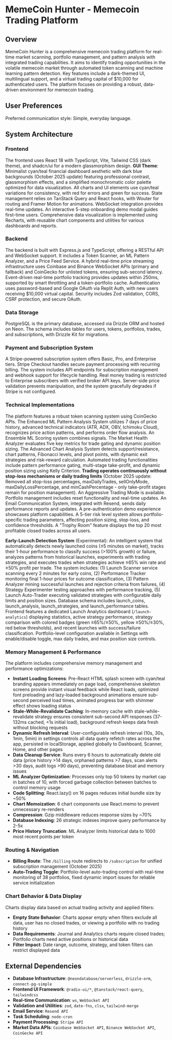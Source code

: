 # MemeCoin Hunter - Memecoin Trading Platform

## Overview
MemeCoin Hunter is a comprehensive memecoin trading platform for real-time market scanning, portfolio management, and pattern analysis with integrated trading capabilities. It aims to identify trading opportunities in the volatile memecoin market through automated token scanning and machine learning pattern detection. Key features include a dark-themed UI, multilingual support, and a virtual trading capital of $10,000 for authenticated users. The platform focuses on providing a robust, data-driven environment for memecoin trading.

## User Preferences
Preferred communication style: Simple, everyday language.

## System Architecture

### Frontend
The frontend uses React 18 with TypeScript, Vite, Tailwind CSS (dark theme), and shadcn/ui for a modern glassmorphism design. **GUI Theme**: Minimalist cyan/teal financial dashboard aesthetic with dark blue backgrounds (October 2025 update) featuring professional contrast, glassmorphism effects, and a simplified monochromatic color palette optimized for data visualization. All charts and UI elements use cyan/teal variations for consistency, with red for errors and green for success. State management relies on TanStack Query and React hooks, with Wouter for routing and Framer Motion for animations. WebSocket integration provides real-time updates. An interactive 5-step onboarding demo modal guides first-time users. Comprehensive data visualization is implemented using Recharts, with reusable chart components and utilities for various dashboards and reports.

### Backend
The backend is built with Express.js and TypeScript, offering a RESTful API and WebSocket support. It includes a Token Scanner, an ML Pattern Analyzer, and a Price Feed Service. A hybrid real-time price streaming infrastructure uses Coinbase and Binance WebSocket APIs (primary and fallback) and CoinGecko for unlisted tokens, ensuring sub-second latency. Event-driven real-time portfolio tracking provides updates within 250ms, supported by smart throttling and a token-portfolio cache. Authentication uses password-based and Google OAuth via Replit Auth, with new users receiving $10,000 virtual capital. Security includes Zod validation, CORS, CSRF protection, and secure OAuth.

### Data Storage
PostgreSQL is the primary database, accessed via Drizzle ORM and hosted on Neon. The schema includes tables for users, tokens, portfolios, trades, and subscriptions, with Drizzle Kit for migrations.

### Payment and Subscription System
A Stripe-powered subscription system offers Basic, Pro, and Enterprise tiers. Stripe Checkout handles secure payment processing with recurring billing. The system includes API endpoints for subscription management and webhook support for lifecycle handling. Real money trading is restricted to Enterprise subscribers with verified broker API keys. Server-side price validation prevents manipulation, and the system gracefully degrades if Stripe is not configured.

### Technical Implementations
The platform features a robust token scanning system using CoinGecko APIs. The Enhanced ML Pattern Analysis System utilizes 7 days of price history, advanced technical indicators (ATR, ADX, OBV, Ichimoku Cloud), recognizes price action patterns, and performs order flow analysis. An Ensemble ML Scoring system combines signals. The Market Health Analyzer evaluates five key metrics for trade gating and dynamic position sizing. The Advanced Chart Analysis System detects support/resistance, chart patterns, Fibonacci levels, and pivot points, with dynamic exit strategies and risk-reward calculation. Automated trading functionalities include pattern performance gating, multi-stage take-profit, and dynamic position sizing using Kelly Criterion. **Trading operates continuously without stop-loss mechanisms or daily trading limits** (October 2025 update: Removed all stop-loss percentages, maxDailyTrades, sellOnlyMode, maxDailyLossPercentage, and minCashPercentage - only take-profit stages remain for position management). An Aggressive Trading Mode is available. Portfolio management includes reset functionality and real-time updates. An Email Communication System, integrated with Resend, sends daily performance reports and updates. A pre-authentication demo experience showcases platform capabilities. A 5-tier risk level system allows portfolio-specific trading parameters, affecting position sizing, stop-loss, and confidence thresholds. A "Trophy Room" feature displays the top 20 most profitable closed trades across all users.

**Early-Launch Detection System** (Experimental): An intelligent system that automatically detects newly launched coins (≤5 minutes on market), tracks their 1-hour performance to classify success (>100% growth) or failure, analyzes patterns from historical launches, experiments with trading strategies, and executes trades when strategies achieve ≥65% win rate and ≥50% profit per trade. The system includes: (1) Launch Scanner service scanning every 2 minutes for early coins, (2) Performance Tracker monitoring final 1-hour prices for outcome classification, (3) Pattern Analyzer mining successful launches and rejection criteria from failures, (4) Strategy Experimenter testing approaches with performance tracking, (5) Launch Auto-Trader executing validated strategies with configurable daily limits and position sizes. Database schema includes launch_coins, launch_analysis, launch_strategies, and launch_performance tables. Frontend features a dedicated Launch Analytics dashboard (`/launch-analytics`) displaying statistics, active strategy performance, strategy comparison with colored badges (green ≥65%/≥50%, yellow ≥50%/≥30%, red below thresholds), and recent launches with success/failure classification. Portfolio-level configuration available in Settings with enable/disable toggle, max daily trades, and max position size controls.

### Memory Management & Performance
The platform includes comprehensive memory management and performance optimizations:
- **Instant Loading Screens**: Pre-React HTML splash screen with cyan/teal branding appears immediately on page load, comprehensive skeleton screens provide instant visual feedback while React loads, optimized font preloading and lazy-loaded background animations ensure sub-second perceived load times, animated progress bar with shimmer effect shows loading status
- **Stale-While-Revalidate Caching**: In-memory cache with stale-while-revalidate strategy ensures consistent sub-second API responses (37-132ms cached, <1s initial load), background refresh keeps data fresh without blocking requests
- **Dynamic Refresh Interval**: User-configurable refresh interval (10s, 30s, 1min, 5min) in settings controls all data query refetch rates across the app, persisted in localStorage, applied globally to Dashboard, Scanner, Home, and other pages
- **Data Cleanup Service**: Runs every 6 hours to automatically delete old data (price history >14 days, orphaned patterns >7 days, scan alerts >30 days, audit logs >90 days), preventing database bloat and memory issues
- **ML Analyzer Optimization**: Processes only top 50 tokens by market cap in batches of 10, with forced garbage collection between batches to control memory usage
- **Code Splitting**: React.lazy() on 16 pages reduces initial bundle size by ~50%
- **Chart Memoization**: 6 chart components use React.memo to prevent unnecessary re-renders
- **Compression**: Gzip middleware reduces response sizes by ~70%
- **Database Indexing**: 26 strategic indexes improve query performance by 2-5x
- **Price History Truncation**: ML Analyzer limits historical data to 1000 most recent points per token

### Routing & Navigation
- **Billing Route**: The `/billing` route redirects to `/subscription` for unified subscription management (October 2025)
- **Auto-Trading Toggle**: Portfolio-level auto-trading control with real-time monitoring of 38 portfolios, fixed dynamic import issues for reliable service initialization

### Chart Behavior & Data Display
Charts display data based on actual trading activity and applied filters:
- **Empty State Behavior**: Charts appear empty when filters exclude all data, user has no closed trades, or viewing a portfolio with no trading history
- **Data Requirements**: Journal and Analytics charts require closed trades; Portfolio charts need active positions or historical data
- **Filter Impact**: Date range, outcome, strategy, and token filters can restrict displayed data

## External Dependencies

-   **Database Infrastructure**: `@neondatabase/serverless`, `drizzle-orm`, `connect-pg-simple`
-   **Frontend UI Framework**: `@radix-ui/*`, `@tanstack/react-query`, `tailwindcss`
-   **Real-time Communication**: `ws`, `WebSocket API`
-   **Validation and Utilities**: `zod`, `date-fns`, `clsx`, `tailwind-merge`
-   **Email Service**: `Resend API`
-   **Task Scheduling**: `node-cron`
-   **Payment Processing**: `Stripe API`
-   **Market Data APIs**: `Coinbase WebSocket API`, `Binance WebSocket API`, `CoinGecko API`